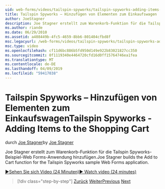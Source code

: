 ```yaml
---
uid: web-forms/videos/tailspin-spyworks/tailspin-spyworks-adding-items-to-the-shopping-cart
title: Tailspin Spyworks – Hinzufügen von Elementen zum Einkaufswagen | Microsoft-Dokumentation
author: JoeStagner
description: Joe Stagner erstellt zum Warenkorb-Funktion für die Tailspin Spyworks-Beispiel-Web Forms-Anwendung hinzufügen.
ms.author: riande
ms.date: 06/29/2010
ms.assetid: a408449b-4fc5-4659-8bb6-801404cfbd8f
msc.legacyurl: /web-forms/videos/tailspin-spyworks/tailspin-spyworks-adding-items-to-the-shopping-cart
msc.type: video
ms.openlocfilehash: cf11d6bc886b5fd950d149e922b83021827cc350
ms.sourcegitcommit: 0f1119340e4464720cfd16d0ff15764746ea1fea
ms.translationtype: MT
ms.contentlocale: de-DE
ms.lasthandoff: 04/09/2019
ms.locfileid: "59417038"
---
```

# <a name="tailspin-spyworks---adding-items-to-the-shopping-cart"></a><span data-ttu-id="e4960-103">Tailspin Spyworks – Hinzufügen von Elementen zum Einkaufswagen</span><span class="sxs-lookup"><span data-stu-id="e4960-103">Tailspin Spyworks - Adding Items to the Shopping Cart</span></span>

<span data-ttu-id="e4960-104">durch [Joe Stagner](https://github.com/JoeStagner)</span><span class="sxs-lookup"><span data-stu-id="e4960-104">by [Joe Stagner](https://github.com/JoeStagner)</span></span>

<span data-ttu-id="e4960-105">Joe Stagner erstellt zum Warenkorb-Funktion für die Tailspin Spyworks-Beispiel-Web Forms-Anwendung hinzufügen.</span><span class="sxs-lookup"><span data-stu-id="e4960-105">Joe Stagner builds the Add to Cart function for the Tailspin Spyworks sample Web Forms application.</span></span>

[<span data-ttu-id="e4960-106">&#9654;Sehen Sie sich Video (24 Minuten)</span><span class="sxs-lookup"><span data-stu-id="e4960-106">&#9654; Watch video (24 minutes)</span></span>](https://channel9.msdn.com/Blogs/ASP-NET-Site-Videos/tailspin-spyworks-adding-items-to-the-shopping-cart)

> [!div class="step-by-step"]
> <span data-ttu-id="e4960-107">[Zurück](tailspin-spyworks-display-per-product-details.md)
> [Weiter](tailspin-spyworks-display-shopping-cart.md)</span><span class="sxs-lookup"><span data-stu-id="e4960-107">[Previous](tailspin-spyworks-display-per-product-details.md)
[Next](tailspin-spyworks-display-shopping-cart.md)</span></span>
